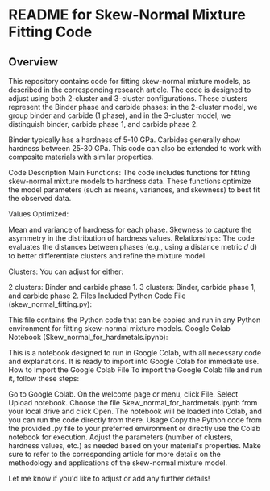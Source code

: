 # README for Skew-Normal Mixture Fitting Code
## Overview
This repository contains code for fitting skew-normal mixture models, as described in the corresponding research article. The code is designed to adjust using both 2-cluster and 3-cluster configurations. These clusters represent the Binder phase and carbide phases: in the 2-cluster model, we group binder and carbide (1 phase), and in the 3-cluster model, we distinguish binder, carbide phase 1, and carbide phase 2.

Binder typically has a hardness of 5-10 GPa.
Carbides generally show hardness between 25-30 GPa.
This code can also be extended to work with composite materials with similar properties.

Code Description
Main Functions: The code includes functions for fitting skew-normal mixture models to hardness data. These functions optimize the model parameters (such as means, variances, and skewness) to best fit the observed data.

Values Optimized:

Mean and variance of hardness for each phase.
Skewness to capture the asymmetry in the distribution of hardness values.
Relationships: The code evaluates the distances between phases (e.g., using a distance metric 
𝑑
d) to better differentiate clusters and refine the mixture model.

Clusters: You can adjust for either:

2 clusters: Binder and carbide phase 1.
3 clusters: Binder, carbide phase 1, and carbide phase 2.
Files Included
Python Code File (skew_normal_fitting.py):

This file contains the Python code that can be copied and run in any Python environment for fitting skew-normal mixture models.
Google Colab Notebook (Skew_normal_for_hardmetals.ipynb):

This is a notebook designed to run in Google Colab, with all necessary code and explanations. It is ready to import into Google Colab for immediate use.
How to Import the Google Colab File
To import the Google Colab file and run it, follow these steps:

Go to Google Colab.
On the welcome page or menu, click File.
Select Upload notebook.
Choose the file Skew_normal_for_hardmetals.ipynb from your local drive and click Open.
The notebook will be loaded into Colab, and you can run the code directly from there.
Usage
Copy the Python code from the provided .py file to your preferred environment or directly use the Colab notebook for execution.
Adjust the parameters (number of clusters, hardness values, etc.) as needed based on your material's properties.
Make sure to refer to the corresponding article for more details on the methodology and applications of the skew-normal mixture model.

Let me know if you'd like to adjust or add any further details!
